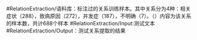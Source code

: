 #RelationExtraction/语料库：标注过的关系训练样本。其中关系分为4种：相关症状（288），致病原因（272），并发症（187），不明确（7）。（）内容为该关系的样本数，共计688个样本
#RelationExtraction/Input:测试文本
#RelationExtraction/Output：测试关系提取的结果
